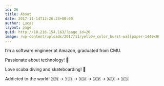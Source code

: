 ```yaml
---
id: 26
title: About
date: 2017-11-14T12:26:23+00:00
author: Lucas
layout: page
guid: http://18.216.154.163/?page_id=26
image: /wp-content/uploads/2017/11/yellow_color_burst-wallpaper-1440x900.jpg
---
```

I&#8217;m a software engineer at Amazon, graduated from CMU.

Passionate about technology! 🤖

Love scuba diving and skateboarding! 🐙

Addicted to the world! 🇨🇳 -> 🇹🇭 -> 🇰🇷 -> 🇯🇵 -> 🇦🇺 -> 🇺🇸

